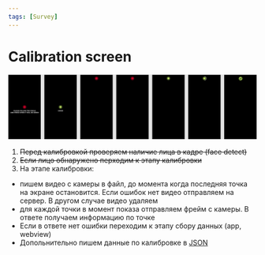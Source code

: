 ```yaml
---
tags: [Survey]
---
```


# Calibration screen

![](../../assets/images/screens/calibration.png)

1. ~~Перед калибровкой проверяем наличие лица в кадре (face detect)~~
2. ~~Если лицо обнаружено перходим к этапу калибровки~~
3. На этапе калибровки:
  - пишем видео с камеры в файл, до момента когда последняя точка на экране остановится. Если ошибок нет видео отправляем на сервер. В другом случае видео удаляем
  - для каждой точки в момент показа отправляем фрейм с камеры. В ответе получаем информацию по точке
  - Если в ответе нет ошибки переходим к этапу сбору данных (app, webview)
  - Допольнительно пишем данные по калибровке в [JSON](../../examples/data/calibration/calibration.md)